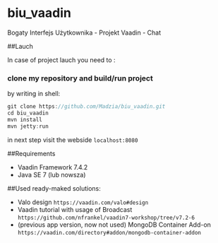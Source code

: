 # biu_vaadin
Bogaty Interfejs Użytkownika - Projekt Vaadin - Chat

##Lauch

In case of project lauch you need to :

### clone my repository and build/run project

by writing in shell:

```js
git clone https://github.com/Madzia/biu_vaadin.git
cd biu_vaadin
mvn install
mvn jetty:run
```

in next step visit the webside `localhost:8080`

##Requirements

* Vaadin Framework 7.4.2
* Java SE 7 (lub nowsza)

##Used ready-maked solutions:

* Valo design `https://vaadin.com/valo#design`
* Vaadin tutorial with usage of Broadcast `https://github.com/nfrankel/vaadin7-workshop/tree/v7.2-6`
* (previous app version, now not used) MongoDB Container Add-on `https://vaadin.com/directory#addon/mongodb-container-addon`

